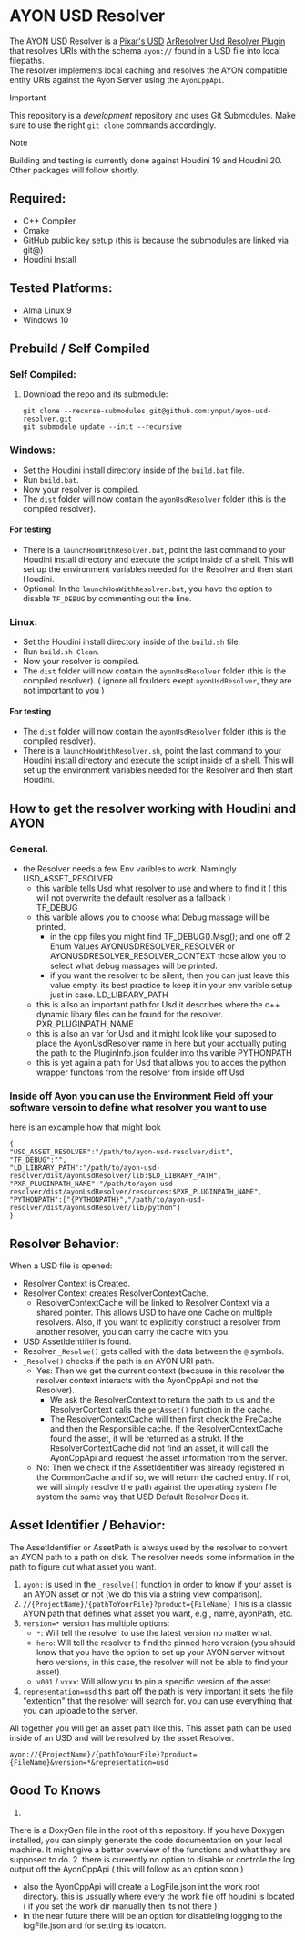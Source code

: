# AYON USD Resolver  
The AYON USD Resolver is a [Pixar's USD](https://openusd.org) [ArResolver Usd Resolver Plugin](https://openusd.org/release/api/ar_page_front.html#ar_uri_resolvers)  
that resolves URIs with the schema `ayon://` found in a USD file into local filepaths.  
The resolver implements local caching and resolves the AYON compatible entity URIs against the Ayon Server using the `AyonCppApi`.  

> [!IMPORTANT]  
> This repository is a _development_ repository and uses Git Submodules. Make sure to use the right `git clone` commands accordingly.  

> [!NOTE]  
Building and testing is currently done against Houdini 19 and Houdini 20. Other packages will follow shortly.


## Required:
- C++ Compiler
- Cmake
- GitHub public key setup (this is because the submodules are linked via git@)
- Houdini Install

## Tested Platforms:
- Alma Linux 9
- Windows 10

## Prebuild / Self Compiled

### Self Compiled:
1. Download the repo and its submodule:
    ```
    git clone --recurse-submodules git@github.com:ynput/ayon-usd-resolver.git
    git submodule update --init --recursive
    ```
   
### Windows:
- Set the Houdini install directory inside of the `build.bat` file.
- Run `build.bat`.
- Now your resolver is compiled.
- The `dist` folder will now contain the `ayonUsdResolver` folder (this is the compiled resolver).  
#### For testing
- There is a `launchHouWithResolver.bat`, point the last command to your Houdini install directory and execute the script inside of a shell. This will set up the environment variables needed for the Resolver and then start Houdini.
- Optional: In the `launchHouWithResolver.bat`, you have the option to disable `TF_DEBUG` by commenting out the line.

### Linux:
- Set the Houdini install directory inside of the `build.sh` file.
- Run `build.sh Clean`.
- Now your resolver is compiled.  
- The `dist` folder will now contain the `ayonUsdResolver` folder (this is the compiled resolver). ( ignore all foulders exept `ayonUsdResolver`, they are not important to you )  
#### For testing
- The `dist` folder will now contain the `ayonUsdResolver` folder (this is the compiled resolver).
- There is a `launchHouWithResolver.sh`, point the last command to your Houdini install directory and execute the script inside of a shell. This will set up the environment variables needed for the Resolver and then start Houdini.

## How to get the resolver working with Houdini and AYON
### General. 
- the Resolver needs a few Env varibles to work. Namingly
  USD_ASSET_RESOLVER
  	- this varible tells Usd what resolver to use and where to find it ( this will not overwrite the default resolver as a fallback )  
  TF_DEBUG
	- this varible allows you to choose what Debug massage will be printed.
 		- in the cpp files you might find TF_DEBUG().Msg(); and one off 2 Enum Values AYONUSDRESOLVER_RESOLVER or AYONUSDRESOLVER_RESOLVER_CONTEXT those allow you to select what debug massages will be printed.
   		- if you want the resolver to be silent, then you can just leave this value empty. its best practice to keep it in your env varible setup just in case. 
  LD_LIBRARY_PATH
	- this is allso an important path for Usd it describes where the c++ dynamic libary files can be found for the resolver. 
  PXR_PLUGINPATH_NAME
	- this is allso an var for Usd and it might look like your suposed to place the AyonUsdResolver name in here but your acctually puting the path to the PluginInfo.json foulder into ths varible 
  PYTHONPATH
	- this is yet again a path for Usd that allows you to acces the python wrapper functons from the resolver from inside off Usd
 
 ### Inside off Ayon you can use the Environment Field off your software versoin to define what resolver you want to use
 here is an excample how that might look 
 ```
{
"USD_ASSET_RESOLVER":"/path/to/ayon-usd-resolver/dist",
"TF_DEBUG":"",
"LD_LIBRARY_PATH":"/path/to/ayon-usd-resolver/dist/ayonUsdResolver/lib:$LD_LIBRARY_PATH",
"PXR_PLUGINPATH_NAME":"/path/to/ayon-usd-resolver/dist/ayonUsdResolver/resources:$PXR_PLUGINPATH_NAME",
"PYTHONPATH":["{PYTHONPATH}","/path/to/ayon-usd-resolver/dist/ayonUsdResolver/lib/python"]
}
```

## Resolver Behavior:

When a USD file is opened:
- Resolver Context is Created.
- Resolver Context creates ResolverContextCache.
    - ResolverContextCache will be linked to Resolver Context via a shared pointer. This allows USD to have one Cache on multiple resolvers. Also, if you want to explicitly construct a resolver from another resolver, you can carry the cache with you.
- USD AssetIdentifier is found.
- Resolver `_Resolve()` gets called with the data between the `@` symbols.
- `_Resolve()` checks if the path is an AYON URI path.
    - Yes: Then we get the current context (because in this resolver the resolver context interacts with the AyonCppApi and not the Resolver).
        - We ask the ResolverContext to return the path to us and the ResolverContext calls the `getAsset()` function in the cache.
        - The ResolverContextCache will then first check the PreCache and then the Responsible cache. If the ResolverContextCache found the asset, it will be returned as a strukt. If the ResolverContextCache did not find an asset, it will call the AyonCppApi and request the asset information from the server.
    - No: Then we check if the AssetIdentifier was already registered in the CommonCache and if so, we will return the cached entry. If not, we will simply resolve the path against the operating system file system the same way that USD Default Resolver Does it.

## Asset Identifier / Behavior:

The AssetIdentifier or AssetPath is always used by the resolver to convert an AYON path to a path on disk. The resolver needs some information in the path to figure out what asset you want.
1. `ayon:` is used in the `_resolve()` function in order to know if your asset is an AYON asset or not (we do this via a string view comparison).
2. `//{ProjectName}/{pathToYourFile}?product={FileName}` This is a classic AYON path that defines what asset you want, e.g., name, ayonPath, etc.
3. `version=*` version has multiple options:
    - `*`: Will tell the resolver to use the latest version no matter what.
    - `hero`: Will tell the resolver to find the pinned hero version (you should know that you have the option to set up your AYON server without hero versions, in this case, the resolver will not be able to find your asset).
    - `v001` / `vxxx`: Will allow you to pin a specific version of the asset.
4. `representation=usd` this part off the path is very important it sets the file "extention" that the resolver will search for. you can use everything that you can uploade to the server.

All together you will get an asset path like this. This asset path can be used inside of an USD and will be resolved by the asset Resolver.

`ayon://{ProjectName}/{pathToYourFile}?product={FileName}&version=*&representation=usd`


## Good To Knows

1.
There is a DoxyGen file in the root of this repository. 
If you have Doxygen installed, you can simply generate the code documentation on your local machine. 
It might give a better overview of the functions and what they are supposed to do.
2.
there is cureently no option to disable or controle the log output off the AyonCppApi ( this will follow as an option soon )
- also the AyonCppApi will create a LogFile.json int the work root directory. this is ussually where every the work file off houdini is located ( if you set the work dir manually then its not there )
- in the near future there will be an option for disableling logging to the logFile.json and for setting its locaton. 
